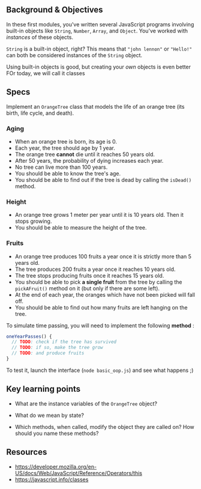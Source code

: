 ## Background & Objectives

In these first modules, you've written several JavaScript programs involving built-in objects like `String`, `Number`, `Array`, and `Object`. You've worked with *instances* of these objects.

`String` is a built-in object, right? This means that `"john lennon"` or `"Hello!"` can both be considered instances of the `String` object.

Using built-in objects is good, but creating your *own* objects is even better FOr today, we will call it classes

## Specs

Implement an `OrangeTree` class that models the life of an orange tree (its birth, life cycle, and death).

### Aging

- When an orange tree is born, its age is 0.
- Each year, the tree should age by 1 year. 
- The orange tree **cannot**  die until it reaches 50 years old.
- After 50 years, the probability of dying increases each year.
- No tree can live more than 100 years.
- You should be able to know the tree's age. 
- You should be able to find out if the tree is dead by calling the `isDead()` method.

### Height

- An orange tree grows 1 meter per year until it is 10 years old. Then it stops growing.
- You should be able to measure the height of the tree.

### Fruits

- An orange tree produces 100 fruits a year once it is strictly more than 5 years old.
- The tree produces 200 fruits a year once it reaches 10 years old.
- The tree stops producing fruits once it reaches 15 years old. 
- You should be able to pick **a single fruit**  from the tree by calling the `pickAFruit()` method on it (but only if there are some left).
- At the end of each year, the oranges which have not been picked will fall off.
- You should be able to find out how many fruits are left hanging on the tree.

To simulate time passing, you will need to implement the following **method** :

```javascript
oneYearPasses() {
  // TODO: check if the tree has survived
  // TODO: if so, make the tree grow
  // TODO: and produce fruits
}
```



To test it, launch the interface (`node basic_oop.js`) and see what happens ;)

## Key learning points 
- What are the instance variables of the `OrangeTree` object?

- What do we mean by state?

- Which methods, when called, modify the object they are called on? How should you name these methods?

## Resources

- https://developer.mozilla.org/en-US/docs/Web/JavaScript/Reference/Operators/this
- https://javascript.info/classes
